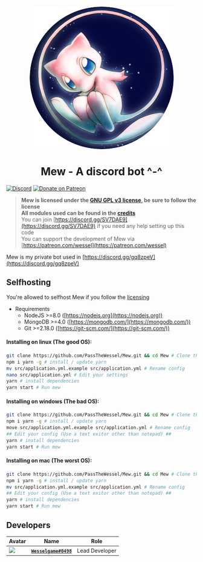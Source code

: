 <p align="center">
  <img src="src/assets/img/logo-cropped.png">
  <h1 style="text-align:center">Mew - A discord bot ^-^</h1>
</p>

[![Discord](https://discordapp.com/api/guilds/107131083958538240/embed.png)](https://discord.gg/SV7DAE9) [![Donate on Patreon](https://img.shields.io/badge/patreon-donate-orange.svg)](https://patreon.com/wessel)
> **Mew is licensed under the [GNU GPL v3 license](license.txt), be sure to follow the license**</br>
> **All modules used can be found in the [credits](credits.md)**</br>
> You can join [https://discord.gg/SV7DAE9](https://discord.gg/SV7DAE9) if you need any help setting up this code</br>
> You can support the development of Mew via [https://patreon.com/wessel](https://patreon.com/wessel)

Mew is my private bot used in [https://discord.gg/gq8zpeV](https://discord.gg/gq8zpeV)
## Selfhosting
You're allowed to selfhost Mew if you follow the [licensing](license.txt)
- Requirements
  * NodeJS >=8.0 ([https://nodejs.org](https://nodejs.org))
  * MongoDB >=4.0 ([https://mongodb.com/](https://mongodb.com/))
  * Git >=2.18.0 ([https://git-scm.com/](https://git-scm.com/))

#### Installing on linux (The good OS):
```sh
git clone https://github.com/PassTheWessel/Mew.git && cd Mew # Clone the repo
npm i yarn -g # install / update yarn
mv src/application.yml.example src/application.yml # Rename config
nano src/application.yml # Edit your settings
yarn # install dependencies
yarn start # Run mew
```

#### Installing on windows (The bad OS):
```bash
git clone https://github.com/PassTheWessel/Mew.git && cd Mew # Clone the repo
npm i yarn -g # install / update yarn
move src/application.yml.example src/application.yml # Rename config
## Edit your config (Use a text exitor other than notepad) ##
yarn # install dependencies
yarn start # Run mew
```

#### Installing on mac (The worst OS):
```sh
git clone https://github.com/PassTheWessel/Mew.git && cd Mew # Clone the repo
npm i yarn -g # install / update yarn
mv src/application.yml.example src/application.yml # Rename config
## Edit your config (Use a text exitor other than notepad) ##
yarn # install dependencies
yarn start # Run mew
```

## Developers
|Avatar|Name|Role|
|------|----|----|
|![](https://cdn.discordapp.com/avatars/107130754189766656/3f83cd16c80d321a34c747e6e804dc30.png?size=128)|[**`Wesselgame#0498`**](https://github.com/PassTheWessel)|Lead Developer|